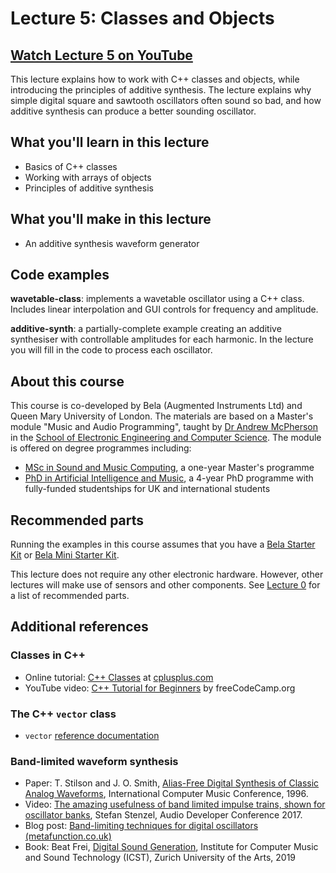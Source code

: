 # Lecture 5: Classes and Objects

## [Watch Lecture 5 on YouTube](https://www.youtube.com/watch?v=wXuP8P8I-K0)

This lecture explains how to work with C++ classes and objects, while introducing the principles of additive synthesis. The lecture explains why simple digital square and sawtooth oscillators often sound so bad, and how additive synthesis can produce a better sounding oscillator.

## What you'll learn in this lecture

* Basics of C++ classes
* Working with arrays of objects
* Principles of additive synthesis

## What you'll make in this lecture

* An additive synthesis waveform generator

## Code examples

**wavetable-class**: implements a wavetable oscillator using a C++ class. Includes linear interpolation and GUI controls for frequency and amplitude.

**additive-synth**: a partially-complete example creating an additive synthesiser with controllable amplitudes for each harmonic. In the lecture you will fill in the code to process each oscillator.

## About this course

This course is co-developed by Bela (Augmented Instruments Ltd) and Queen Mary University of London. The materials are based on a Master's module "Music and Audio Programming", taught by [Dr Andrew McPherson](http://instrumentslab.org) in the [School of Electronic Engineering and Computer Science](http://www.eecs.qmul.ac.uk). The module is offered on degree programmes including:

* [MSc in Sound and Music Computing](https://www.qmul.ac.uk/postgraduate/taught/coursefinder/courses/129308.html), a one-year Master's programme
* [PhD in Artificial Intelligence and Music](http://www.aim.qmul.ac.uk), a 4-year PhD programme with fully-funded studentships for UK and international students

## Recommended parts

Running the examples in this course assumes that you have a [Bela Starter Kit](https://shop.bela.io/products/bela-starter-kit) or [Bela Mini Starter Kit](https://shop.bela.io/products/bela-mini-starter-kit).

This lecture does not require any other electronic hardware. However, other lectures will make use of sensors and other components. See [Lecture 0](../lecture-0) for a list of recommended parts.

## Additional references

### Classes in C++

* Online tutorial: [C++ Classes](https://www.cplusplus.com/doc/tutorial/classes/) at [cplusplus.com](https://cplusplus.com)
* YouTube video: [C++ Tutorial for Beginners](https://www.youtube.com/watch?v=vLnPwxZdW4Y) by freeCodeCamp.org

### The C++ `vector` class

* `vector` [reference documentation](https://www.cplusplus.com/reference/vector/vector/)

### Band-limited waveform synthesis

* Paper: T. Stilson and J. O. Smith, [Alias-Free Digital Synthesis of Classic Analog Waveforms](https://ccrma.stanford.edu/~stilti/papers/blit.pdf), International Computer Music Conference, 1996.
* Video: [The amazing usefulness of band limited impulse trains, shown for oscillator banks](https://www.youtube.com/watch?v=lpM4Tawq-XU), Stefan Stenzel, Audio Developer Conference 2017.
* Blog post: [Band-limiting techniques for digital oscillators (metafunction.co.uk)](http://metafunction.co.uk/all-about-digital-oscillators-part-2-blits-bleps/)
* Book: Beat Frei, [Digital Sound Generation](https://www.zhdk.ch/file/live/12/1253cbdc4679c70f0617b94877b80ffe9203764d/digital_sound_generation_1.pdf), Institute for Computer Music and Sound Technology (ICST), Zurich University of the Arts, 2019
